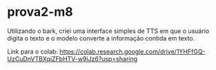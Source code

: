 # prova2-m8

Utilizando o bark, criei uma interface simples de TTS em que o usuário digita o texto e o modelo converte a informação contida em texto.

Link para o colab: https://colab.research.google.com/drive/1YHFfGQ-UzCuDnVTBXqiZFbHTV-w9iJz6?usp=sharing


